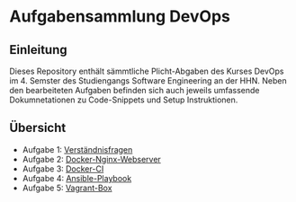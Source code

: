 # Aufgabensammlung DevOps

## Einleitung

Dieses Repository enthält sämmtliche Plicht-Abgaben des Kurses DevOps im 4. Semster des
Studiengangs Software Engineering an der HHN. Neben den bearbeiteten Aufgaben befinden sich auch
jeweils umfassende Dokumnetationen zu Code-Snippets und Setup Instruktionen.

## Übersicht

* Aufgabe 1: [Verständnisfragen](https://github.com/ckiri/dev-ops/tree/f77ce8964047288aa8709c7bbda5a752448642d9/verst%C3%A4ndnisfragen)
* Aufgabe 2: [Docker-Nginx-Webserver](https://github.com/ckiri/dev-ops/tree/a0f35d08aaea8ce9070191bca7e60287eb66a653/docker-nginx-webserver)
* Aufgabe 3: [Docker-CI](https://github.com/ckiri/dev-ops/tree/a0f35d08aaea8ce9070191bca7e60287eb66a653/docker-ci)
* Aufgabe 4: [Ansible-Playbook](https://github.com/ckiri/dev-ops/tree/a0f35d08aaea8ce9070191bca7e60287eb66a653/ansible-playbook)
* Aufgabe 5: [Vagrant-Box](https://github.com/ckiri/dev-ops/tree/a0f35d08aaea8ce9070191bca7e60287eb66a653/vagrant-box)

